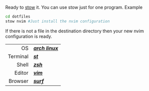 Ready to [stow](https://www.gnu.org/software/stow/) it.
You can use stow just for one program. Example
```sh
cd dotfiles
stow nvim #Just install the nvim configuration
```
If there is not a file in the destination directory then
your new nvim configuration is ready.

|||
|---------:|:------------------------------------------|
| OS       | ***[arch linux](https://archlinux.org)*** |
| Terminal | ***[st](https://st.suckless.org)***       |
| Shell    | ***[zsh](https://zsh.org/)***             |
| Editor   | ***[vim](htpp://www.vim.org)***           |
| Browser  | ***[surf](https://surf.suckless.org)***   |
